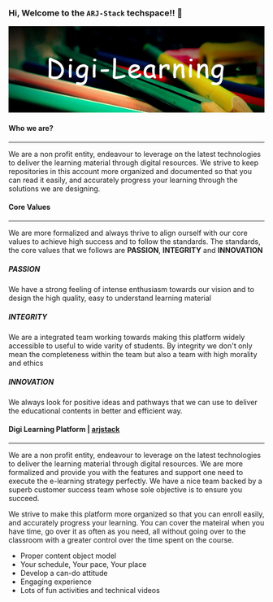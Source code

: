### Hi, Welcome to the `ARJ-Stack` techspace!! 👋
![Plot](./images/front.jpg)

#### Who we are? 
---
We are a non profit entity, endeavour to leverage on the latest technologies to deliver the learning material through digital resources. We strive to keep repositories in this account more organized and documented so that you can read it easily, and accurately progress your learning through the solutions we are designing. 

#### Core Values
---
We are more formalized and always thrive to align ourself with our core values to achieve high success and to follow the standards. The standards, the core values that we follows are <b>PASSION</b>, <b>INTEGRITY</b> and <b>INNOVATION</b>

##### PASSION
We have a strong feeling of intense enthusiasm towards our vision and to design the high quality, easy to understand learning material

##### INTEGRITY
We are a integrated team working towards making this platform widely accessible to useful to wide varity of students. By integrity we don't only mean the completeness within the team but also a team with high morality and ethics

##### INNOVATION
We always look for positive ideas and pathways that we can use to deliver the educational contents in better and efficient way.

#### Digi Learning Platform | [arjstack](https://www.arjstack.com/)
---


We are a non profit entity, endeavour to leverage on the latest technologies to deliver the learning material through digital resources. We are more formalized and provide you with the features and support one need to execute the e-learning strategy perfectly. We have a nice team backed by a superb customer success team whose sole objective is to ensure you succeed.

We strive to make this platform more organized so that you can enroll easily, and accurately progress your learning. You can cover the mateiral when you have time, go over it as often as you need, all without going over to the classroom with a greater control over the time spent on the course.

 - Proper content object model
 - Your schedule, Your pace, Your place
 - Develop a can-do attitude
 - Engaging experience
 - Lots of fun activities and technical videos
